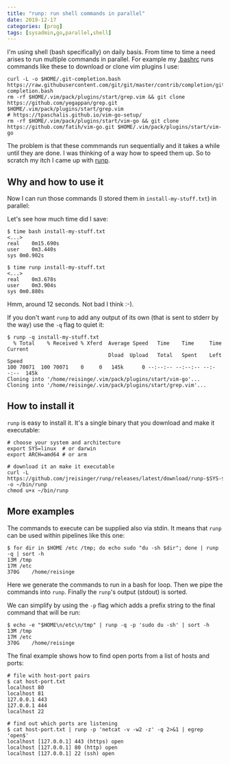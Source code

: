 ```yaml
---
title: "runp: run shell commands in parallel"
date: 2019-12-17
categories: [prog]
tags: [sysadmin,go,parallel,shell]
---
```


I'm using shell (bash specifically) on daily basis. From time to time a need arises to run multiple commands in parallel. For example my [.bashrc](https://github.com/jreisinger/dotfiles/blob/master/.bashrc) runs commands like these to download or clone vim plugins I use:

```
curl -L -o $HOME/.git-completion.bash https://raw.githubusercontent.com/git/git/master/contrib/completion/git-completion.bash
rm -rf $HOME/.vim/pack/plugins/start/grep.vim && git clone https://github.com/yegappan/grep.git $HOME/.vim/pack/plugins/start/grep.vim
# https://tpaschalis.github.io/vim-go-setup/
rm -rf $HOME/.vim/pack/plugins/start/vim-go && git clone https://github.com/fatih/vim-go.git $HOME/.vim/pack/plugins/start/vim-go
```

The problem is that these commmands run sequentially and it takes a while until they are done. I was thinking of a way how to speed them up. So to scratch my itch I came up with [runp](https://github.com/jreisinger/runp).

## Why and how to use it

Now I can run those commands (I stored them in `install-my-stuff.txt`) in parallel:

<script id="asciicast-288718" src="https://asciinema.org/a/288718.js" async></script>

Let's see how much time did I save:

```
$ time bash install-my-stuff.txt
<...>
real	0m15.690s
user	0m3.440s
sys	0m0.902s

$ time runp install-my-stuff.txt
<...>
real	0m3.678s
user	0m3.904s
sys	0m0.880s
```

Hmm, around 12 seconds. Not bad I think :-).

If you don't want `runp` to add any output of its own (that is sent to stderr by the way) use the `-q` flag to quiet it:

```
$ runp -q install-my-stuff.txt 
  % Total    % Received % Xferd  Average Speed   Time    Time     Time  Current
                                 Dload  Upload   Total   Spent    Left  Speed
100 70071  100 70071    0     0   145k      0 --:--:-- --:--:-- --:--:--  145k
Cloning into '/home/reisinge/.vim/pack/plugins/start/vim-go'...
Cloning into '/home/reisinge/.vim/pack/plugins/start/grep.vim'...
```

## How to install it

`runp` is easy to install it. It's a single binary that you download and make it executable:

```
# choose your system and architecture
export SYS=linux  # or darwin
export ARCH=amd64 # or arm

# download it an make it executable
curl -L https://github.com/jreisinger/runp/releases/latest/download/runp-$SYS-$ARCH -o ~/bin/runp
chmod u+x ~/bin/runp
```

## More examples

The commands to execute can be supplied also via stdin. It means that `runp` can be used within pipelines like this one:

```
$ for dir in $HOME /etc /tmp; do echo sudo "du -sh $dir"; done | runp -q | sort -h
13M	/tmp
17M	/etc
370G	/home/reisinge
```

Here we generate the commands to run in a bash for loop. Then we pipe the commands into `runp`. Finally the `runp`'s output (stdout) is sorted.

We can simplify by using the `-p` flag which adds a prefix string to the final command that will be run:

```
$ echo -e "$HOME\n/etc\n/tmp" | runp -q -p 'sudo du -sh' | sort -h
13M	/tmp
17M	/etc
370G	/home/reisinge
```

The final example shows how to find open ports from a list of hosts and ports:

```
# file with host-port pairs
$ cat host-port.txt
localhost 80
localhost 81
127.0.0.1 443
127.0.0.1 444
localhost 22

# find out which ports are listening
$ cat host-port.txt | runp -p 'netcat -v -w2 -z' -q 2>&1 | egrep 'open$'
localhost [127.0.0.1] 443 (https) open
localhost [127.0.0.1] 80 (http) open
localhost [127.0.0.1] 22 (ssh) open
```
